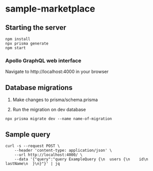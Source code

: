 # sample-marketplace

## Starting the server
```
npm install
npx prisma generate
npm start
```

### Apollo GraphQL web interface

Navigate to http://localhost:4000 in your browser

## Database migrations

1. Make changes to prisma/schema.prisma

2. Run the migration on dev database
```
npx prisma migrate dev --name name-of-migration
```

## Sample query
```
curl -s --request POST \
    --header 'content-type: application/json' \
    --url http://localhost:4000/ \
    --data '{"query":"query ExampleQuery {\n  users {\n    id\n    lastName\n  }\n}"}' | jq 
```